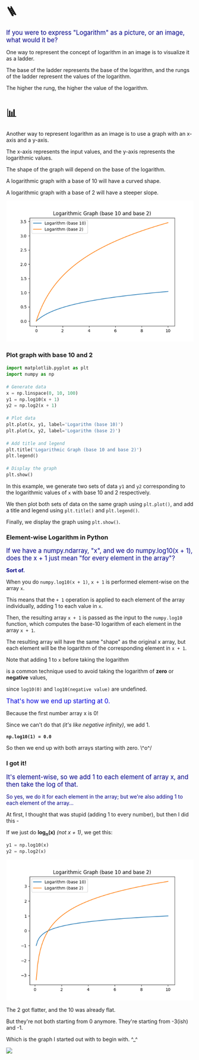 # 🪜

<span style="color:#000088;font-size:larger;">If you were to express "Logarithm" as a picture, or an image, what would it be?</span>

One way to represent the concept of logarithm in an image is to visualize it as a ladder.

The base of the ladder represents the base of the logarithm, and the rungs of the ladder represent the values of the logarithm.

The higher the rung, the higher the value of the logarithm.

# 📊

Another way to represent logarithm as an image is to use a graph with an x-axis and a y-axis.

The x-axis represents the input values, and the y-axis represents the logarithmic values.

The shape of the graph will depend on the base of the logarithm. 

A logarithmic graph with a base of 10 will have a curved shape.

A logarithmic graph with a base of 2 will have a steeper slope.

![Figure_1.png](../../../images/Figure_1.png)

### Plot graph with base 10 and 2

```py
import matplotlib.pyplot as plt
import numpy as np

# Generate data
x = np.linspace(0, 10, 100)
y1 = np.log10(x + 1)
y2 = np.log2(x + 1)

# Plot data
plt.plot(x, y1, label='Logarithm (base 10)')
plt.plot(x, y2, label='Logarithm (base 2)')

# Add title and legend
plt.title('Logarithmic Graph (base 10 and base 2)')
plt.legend()

# Display the graph
plt.show()
```

In this example, we generate two sets of data `y1` and `y2` corresponding to the logarithmic values of `x` with base 10 and 2 respectively.

We then plot both sets of data on the same graph using `plt.plot()`, and add a title and legend using `plt.title()` and `plt.legend()`.

Finally, we display the graph using `plt.show()`.


### Element-wise Logarithm in Python

<span style="color:#000088;font-size:larger;">If we have a numpy.ndarray, "x", and we do numpy.log10(x + 1), does the x + 1 just mean "for every element in the array"?</span>

<span style="color:#000088;font-weight:bold;">Sort of.</span>

When you do `numpy.log10(x + 1)`, `x + 1` is performed element-wise on the array `x`.

This means that the `+ 1` operation is applied to each element of the array individually, adding 1 to each value in `x`.

Then, the resulting array `x + 1` is passed as the input to the `numpy.log10` function, which computes the base-10 logarithm of each element in the array `x + 1`.

The resulting array will have the same "shape" as the original x array, but each element will be the logarithm of the corresponding element in `x + 1`.

Note that adding 1 to `x` before taking the logarithm

is a common technique used to avoid taking the logarithm of **zero** or **negative** values, 

since `log10(0)` and `log10(negative value)` are undefined.

<span style="color:#0000dd;font-size:larger;">That's how we end up starting at 0.</span>

Because the first number array x is 0!

Since we can't do that *(it's like negative infinity)*, we add 1.

**`np.log10(1) = 0.0`**

So then we end up with both arrays starting with zero. \\^o^/


### I got it!

<span style="color:#000088;font-size:larger;">It's element-wise, so we add 1 to each element of array x, and then take the log of that.</span>

<span style="color:#000088;">So yes, we do it for each element in the array; but we're also adding 1 to each element of the array...</span>

At first, I thought that was stupid (adding 1 to every number), but then I did this - 

If we just do <b>log<sub>n</sub>(x)</b> *(not x + 1)*, we get this:

```py
y1 = np.log10(x)
y2 = np.log2(x)
```

![Figure_2.png](../../../images/Figure_2.png)

The 2 got flatter, and the 10 was already flat.

But they're not both starting from 0 anymore.  They're starting from -3(ish) and -1.

Which is the graph I started out with to begin with. ^_^

<img src="https://upload.wikimedia.org/wikipedia/commons/8/81/Logarithm_plots.png" width="500">

<br>
